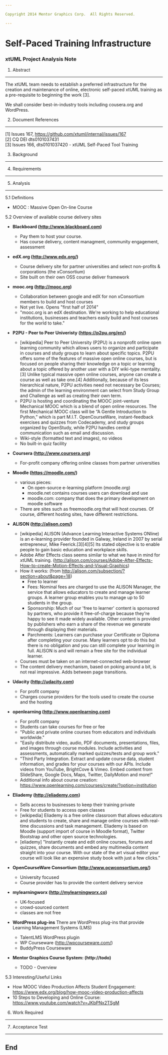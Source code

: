 ```yaml
---

Copyright 2014 Mentor Graphics Corp.  All Rights Reserved.

---
```


# Self-Paced Training Infrastructure
### xtUML Project Analysis Note



1. Abstract
-----------
The xtUML team needs to establish a preferred infrastructure for the creation 
and maintenance of online, electronic self-paced xtUML training as a pre-requisite
to beginning the work [3].

We shall consider best-in-industry tools including cousera.org and WordPress.  

2. Document References
----------------------
[1] Issues 167, https://github.com/xtuml/internal/issues/167    
[2] CQ DEI dts0101037431  
[3] Issues 166, dts0101037420 - xtUML Self-Paced Tool Training  

3. Background
-------------

4. Requirements
---------------

5. Analysis
-----------
5.1  Definitions  
  - MOOC : Massive Open On-line Course

5.2  Overview of available course delivery sites
  - __Blackboard (http://www.blackboard.com)__
    - Pay them to host your course.
    - Has course delivery, content managment, community engagement, assessment
  
  - __edX.org (http://www.edx.org/)__
    - Course delivery site for partner universities and select non-profits & corporations (the xConsortium)
    - Site built on their own OSS course deliver framework
  
  - __mooc.org (http://mooc.org)__
    - Collaboration between google and edX for non xConsortium members to build and host courses
    - Not yet live.  Opens "first half of 2014"
    - "mooc.org is an edX destination. We're working to help educational institutions, businesses and teachers easily build and host courses for the world to take."
  
  - __P2PU - Peer to Peer Univeristy (https://p2pu.org/en/)__
    - [wikipedia] Peer to Peer University (P2PU) is a nonprofit online open learning community which allows users to organize and participate in courses and study groups to learn about specific topics.  P2PU offers some of the features of massive open online courses, but is focused on people sharing their knowledge on a topic or learning about a topic offered by another user with a DIY wiki-type mentality.[3] Unlike typical massive open online courses, anyone can create a course as well as take one.[4] Additionally, because of its less hierarchical nature, P2PU activities need not necessary be Courses; the admin of the learning environment can select from Study Group and Challenge as well as creating their own term.
    - P2PU is hosting and coordinating the MOOC joint-venture Mechanical MOOC which is a blend of open online resources. The first Mechanical MOOC class will be “A Gentle Introduction to Python,” which is part M.I.T. OpenCourseWare, instant-feedback exercises and quizzes from Codecademy, and study groups organized by OpenStudy, while P2PU handles central communication such as email and discussion.
    - Wiki-style (formatted text and images), no videos
    - No built-in quiz facility
  
  - __Coursera (http://www.coursera.org)__
    - For-profit company offering online classes from partner universities
  
  - __Moodle (https://moodle.com/)__
    - various pieces:
      - On open-source e-learning platform (moodle.org)
      - moodle.net contains courses users can download and use
      - moodle.com: company that does the primary development on moodle software
    - There are sites such as freemoodle.org that will host courses.  Of course, different hosting sites, have different restrictions.
  
  - __ALISON (http://alison.com/)__
    - [wikipedia] ALISON (Advance Learning Interactive Systems ONline) is an e-learning provider founded in Galway, Ireland in 2007 by serial entrepreneur, Mike Feerick.[3][4][5] Its stated objective is to enable people to gain basic education and workplace skills.
    - Adobe After Effects class seems similar to what we have in mind for xtUML training. (http://alison.com/courses/Adobe-After-Effects-How-to-create-Motion-Effects-and-Visual-Graphics)
    - How it works: (from http://alison.com/subsection/?section=about&page=18)
      - Free to learner
      - Fees: Nominal fees are charged to use the ALISON Manager, the service that allows educators to create and manage learner groups. A learner group enables you to manage up to 50 students in the group.
      - Sponsorship: Much of our 'free to learner' content is sponsored by partners, who provide it free-of-charge because they're happy to see it made widely available. Other content is provided by publishers who earn a share of the revenue we generate through displaying their materials.
      - Parchments: Learners can purchase your Certificate or Diploma after completing your course. Many learners opt to do this but there is no obligation and you can still complete your learning in full. ALISON is and will remain a free site for the individual learner.
    - Courses must be taken on an internet-connected web-browser
    - The content delivery mechanism, based on poking around a bit, is not real impressive.  Adds between page transitions.
  
  - __Udacity (http://udacity.com)__
    - For profit company 
    - Charges course providers for the tools used to create the course and the hosting
  
  - __openlearning (http://www.openlearning.com)__
    - For profit company
    - Students can take courses for free or fee
    - "Public and private online courses from educators and individuals worldwide."
    - "Easily distribute video, audio, PDF documents, presentations, files, and images through course modules. Include activities and assessments, automatically marked quizzes/tests and group work."
    - "Third Party Integration.  Extract and update course data, student information, and grades for your courses with our APIs.  Include videos from YouTube, BrightCove & Vimeo.  Embed content from SlideShare, Google Docs, Maps, Twitter, DailyMotion and more!"
    - Additional info about course creation: https://www.openlearning.com/courses/create/?option=institution

  - __Eliademy (http://eliademy.com)__
    - Sells access to businesses to keep their training private
    - Free for students to access open classes
    - [wikipedia] Eliademy is a free online classroom that allows educators and students to create, share and manage online courses with real-time discussions and task management. Eliademy is based on Moodle (support import of course in Moodle format), Twitter Bootstrap and other open source technologies.
    - [eliademy] "Instantly create and edit online courses, forums and quizzes, share documents and embed any multimedia content straight into your course. With our state of the art visual editor your course will look like an expensive study book with just a few clicks."

  - __OpenCourseWare Consortium (http://www.ocwconsortium.org/)__
    - University focused
    - Course provider has to provide the content delivery service
  
  - __mylearningworx (http://mylearningworx.co)__
    - UK-focused
    - crowd-sourced content
    - classes are not free
  
  - __WordPress plug-ins__ There are WordPress plug-ins that provide Learning Management Systems (LMS)
    - TalentLMS WordPress plugin
    - WP Courseware (http://wpcourseware.com/)
    - BuddyPress Courseware
    
  - __Mentor Graphics Course System: (http://todo)__
    - TODO - Overview

5.3  Interesting/Useful Links
  - How MOOC Video Production Affects Student Engagement: https://www.edx.org/blog/how-mooc-video-production-affects
  - 10 Steps to Developing and Online Course: https://www.youtube.com/watch?v=JKbPNx2TSgM

6. Work Required
----------------

7. Acceptance Test
------------------

End
---

